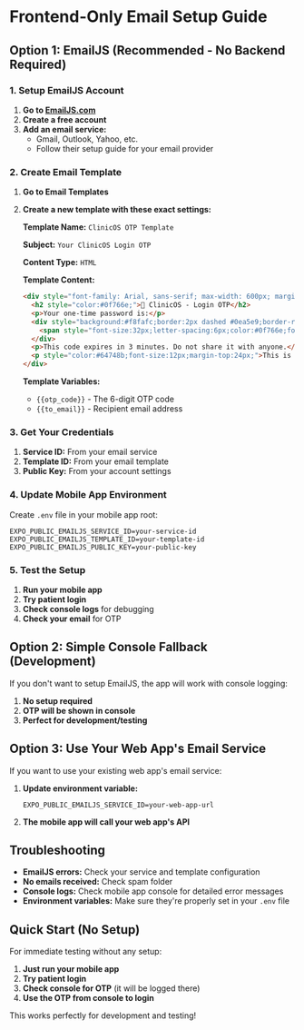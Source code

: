 # Frontend-Only Email Setup Guide

## Option 1: EmailJS (Recommended - No Backend Required)

### 1. Setup EmailJS Account

1. **Go to [EmailJS.com](https://www.emailjs.com/)**
2. **Create a free account**
3. **Add an email service:**
   - Gmail, Outlook, Yahoo, etc.
   - Follow their setup guide for your email provider

### 2. Create Email Template

1. **Go to Email Templates**
2. **Create a new template with these exact settings:**

   **Template Name:** `ClinicOS OTP Template`
   
   **Subject:** `Your ClinicOS Login OTP`
   
   **Content Type:** `HTML`
   
   **Template Content:**
   ```html
   <div style="font-family: Arial, sans-serif; max-width: 600px; margin: 0 auto;">
     <h2 style="color:#0f766e;">🏥 ClinicOS - Login OTP</h2>
     <p>Your one-time password is:</p>
     <div style="background:#f8fafc;border:2px dashed #0ea5e9;border-radius:8px;padding:16px;text-align:center;margin:12px 0;">
       <span style="font-size:32px;letter-spacing:6px;color:#0f766e;font-weight:bold;">{{otp_code}}</span>
     </div>
     <p>This code expires in 3 minutes. Do not share it with anyone.</p>
     <p style="color:#64748b;font-size:12px;margin-top:24px;">This is an automated message. Please do not reply.</p>
   </div>
   ```

   **Template Variables:**
   - `{{otp_code}}` - The 6-digit OTP code
   - `{{to_email}}` - Recipient email address

### 3. Get Your Credentials

1. **Service ID:** From your email service
2. **Template ID:** From your email template
3. **Public Key:** From your account settings

### 4. Update Mobile App Environment

Create `.env` file in your mobile app root:

```env
EXPO_PUBLIC_EMAILJS_SERVICE_ID=your-service-id
EXPO_PUBLIC_EMAILJS_TEMPLATE_ID=your-template-id
EXPO_PUBLIC_EMAILJS_PUBLIC_KEY=your-public-key
```

### 5. Test the Setup

1. **Run your mobile app**
2. **Try patient login**
3. **Check console logs** for debugging
4. **Check your email** for OTP

## Option 2: Simple Console Fallback (Development)

If you don't want to setup EmailJS, the app will work with console logging:

1. **No setup required**
2. **OTP will be shown in console**
3. **Perfect for development/testing**

## Option 3: Use Your Web App's Email Service

If you want to use your existing web app's email service:

1. **Update environment variable:**
   ```env
   EXPO_PUBLIC_EMAILJS_SERVICE_ID=your-web-app-url
   ```

2. **The mobile app will call your web app's API**

## Troubleshooting

- **EmailJS errors:** Check your service and template configuration
- **No emails received:** Check spam folder
- **Console logs:** Check mobile app console for detailed error messages
- **Environment variables:** Make sure they're properly set in your `.env` file

## Quick Start (No Setup)

For immediate testing without any setup:

1. **Just run your mobile app**
2. **Try patient login**
3. **Check console for OTP** (it will be logged there)
4. **Use the OTP from console to login**

This works perfectly for development and testing!
